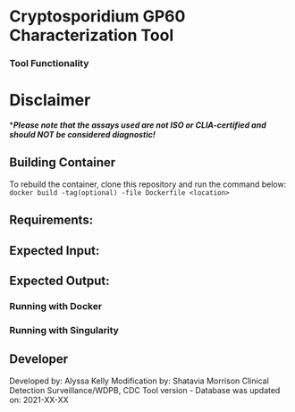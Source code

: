 # Cryptosporidium GP60 Characterization Tool


### Tool Functionality

# Disclaimer

****Please note that the assays used are not ISO or CLIA-certified and should NOT be considered diagnostic!***

## Building Container

To rebuild the container, clone this repository and run the command below:
`docker build -tag(optional) -file Dockerfile <location>`



## Requirements:



## Expected Input:



## Expected Output: 


### Running with Docker


### Running with Singularity


## Developer
Developed by: Alyssa Kelly
Modification by: Shatavia Morrison
Clinical Detection Surveillance/WDPB, CDC
Tool version - 
Database was updated on: 2021-XX-XX

